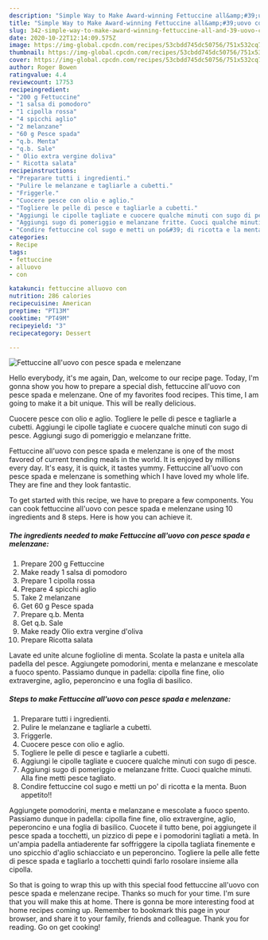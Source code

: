 ```yaml
---
description: "Simple Way to Make Award-winning Fettuccine all&amp;#39;uovo con pesce spada e melenzane"
title: "Simple Way to Make Award-winning Fettuccine all&amp;#39;uovo con pesce spada e melenzane"
slug: 342-simple-way-to-make-award-winning-fettuccine-all-and-39-uovo-con-pesce-spada-e-melenzane
date: 2020-10-22T12:14:09.575Z
image: https://img-global.cpcdn.com/recipes/53cbdd745dc50756/751x532cq70/fettuccine-alluovo-con-pesce-spada-e-melenzane-recipe-main-photo.jpg
thumbnail: https://img-global.cpcdn.com/recipes/53cbdd745dc50756/751x532cq70/fettuccine-alluovo-con-pesce-spada-e-melenzane-recipe-main-photo.jpg
cover: https://img-global.cpcdn.com/recipes/53cbdd745dc50756/751x532cq70/fettuccine-alluovo-con-pesce-spada-e-melenzane-recipe-main-photo.jpg
author: Roger Bowen
ratingvalue: 4.4
reviewcount: 17753
recipeingredient:
- "200 g Fettuccine"
- "1 salsa di pomodoro"
- "1 cipolla rossa"
- "4 spicchi aglio"
- "2 melanzane"
- "60 g Pesce spada"
- "q.b. Menta"
- "q.b. Sale"
- " Olio extra vergine doliva"
- " Ricotta salata"
recipeinstructions:
- "Preparare tutti i ingredienti."
- "Pulire le melanzane e tagliarle a cubetti."
- "Friggerle."
- "Cuocere pesce con olio e aglio."
- "Togliere le pelle di pesce e tagliarle a cubetti."
- "Aggiungi le cipolle tagliate e cuocere qualche minuti con sugo di pesce."
- "Aggiungi sugo di pomeriggio e melanzane fritte. Cuoci qualche minuti. Alla fine metti pesce tagliato."
- "Condire fettuccine col sugo e metti un po&#39; di ricotta e la menta. Buon appetito!!"
categories:
- Recipe
tags:
- fettuccine
- alluovo
- con

katakunci: fettuccine alluovo con 
nutrition: 286 calories
recipecuisine: American
preptime: "PT13M"
cooktime: "PT49M"
recipeyield: "3"
recipecategory: Dessert

---
```



![Fettuccine all&#39;uovo con pesce spada e melenzane](https://img-global.cpcdn.com/recipes/53cbdd745dc50756/751x532cq70/fettuccine-alluovo-con-pesce-spada-e-melenzane-recipe-main-photo.jpg)

Hello everybody, it's me again, Dan, welcome to our recipe page. Today, I'm gonna show you how to prepare a special dish, fettuccine all&#39;uovo con pesce spada e melenzane. One of my favorites food recipes. This time, I am going to make it a bit unique. This will be really delicious.

Cuocere pesce con olio e aglio. Togliere le pelle di pesce e tagliarle a cubetti. Aggiungi le cipolle tagliate e cuocere qualche minuti con sugo di pesce. Aggiungi sugo di pomeriggio e melanzane fritte.

Fettuccine all&#39;uovo con pesce spada e melenzane is one of the most favored of current trending meals in the world. It is enjoyed by millions every day. It's easy, it is quick, it tastes yummy. Fettuccine all&#39;uovo con pesce spada e melenzane is something which I have loved my whole life. They are fine and they look fantastic.


To get started with this recipe, we have to prepare a few components. You can cook fettuccine all&#39;uovo con pesce spada e melenzane using 10 ingredients and 8 steps. Here is how you can achieve it.

<!--inarticleads1-->

##### The ingredients needed to make Fettuccine all&#39;uovo con pesce spada e melenzane:

1. Prepare 200 g Fettuccine
1. Make ready 1 salsa di pomodoro
1. Prepare 1 cipolla rossa
1. Prepare 4 spicchi aglio
1. Take 2 melanzane
1. Get 60 g Pesce spada
1. Prepare q.b. Menta
1. Get q.b. Sale
1. Make ready  Olio extra vergine d&#39;oliva
1. Prepare  Ricotta salata


Lavate ed unite alcune foglioline di menta. Scolate la pasta e unitela alla padella del pesce. Aggiungete pomodorini, menta e melanzane e mescolate a fuoco spento. Passiamo dunque in padella: cipolla fine fine, olio extravergine, aglio, peperoncino e una foglia di basilico. 

<!--inarticleads2-->

##### Steps to make Fettuccine all&#39;uovo con pesce spada e melenzane:

1. Preparare tutti i ingredienti.
1. Pulire le melanzane e tagliarle a cubetti.
1. Friggerle.
1. Cuocere pesce con olio e aglio.
1. Togliere le pelle di pesce e tagliarle a cubetti.
1. Aggiungi le cipolle tagliate e cuocere qualche minuti con sugo di pesce.
1. Aggiungi sugo di pomeriggio e melanzane fritte. Cuoci qualche minuti. Alla fine metti pesce tagliato.
1. Condire fettuccine col sugo e metti un po&#39; di ricotta e la menta. Buon appetito!!


Aggiungete pomodorini, menta e melanzane e mescolate a fuoco spento. Passiamo dunque in padella: cipolla fine fine, olio extravergine, aglio, peperoncino e una foglia di basilico. Cuocete il tutto bene, poi aggiungete il pesce spada a tocchetti, un pizzico di pepe e i pomodorini tagliati a metà. In un&#39;ampia padella antiaderente far soffriggere la cipolla tagliata finemente e uno spicchio d&#39;aglio schiacciato e un peperoncino. Togliere la pelle alle fette di pesce spada e tagliarlo a tocchetti quindi farlo rosolare insieme alla cipolla. 

So that is going to wrap this up with this special food fettuccine all&#39;uovo con pesce spada e melenzane recipe. Thanks so much for your time. I'm sure that you will make this at home. There is gonna be more interesting food at home recipes coming up. Remember to bookmark this page in your browser, and share it to your family, friends and colleague. Thank you for reading. Go on get cooking!
